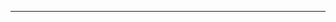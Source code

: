<!--
CO_OP_TRANSLATOR_METADATA:
{
  "original_hash": "685f55cb07de19b52a30ce6e8b6d889e",
  "translation_date": "2025-08-28T21:14:51+00:00",
  "source_file": "03-CoreGenerativeAITechniques/README.md",
  "language_code": "it"
}
-->


---

